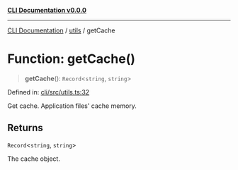 [**CLI Documentation v0.0.0**](../../README.md)

***

[CLI Documentation](../../modules.md) / [utils](../README.md) / getCache

# Function: getCache()

> **getCache**(): `Record`\<`string`, `string`\>

Defined in: [cli/src/utils.ts:32](https://github.com/stonemjs/cli/blob/918c4879f2a7715f30d46038936ca1a10bb41202/src/utils.ts#L32)

Get cache.
Application files' cache memory.

## Returns

`Record`\<`string`, `string`\>

The cache object.
